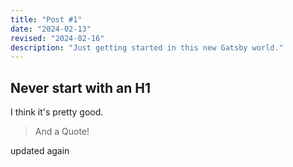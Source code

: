 ```yaml
---
title: "Post #1"
date: "2024-02-13"
revised: "2024-02-16" 
description: "Just getting started in this new Gatsby world."
---
```


## Never start with an H1

I think it's pretty good.

> And a Quote!

updated again
